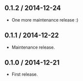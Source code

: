 0.1.2 / 2014-12-24
------------------

- One more maintenance release :)


0.1.1 / 2014-12-22
------------------

- Maintenance release.


0.1.0 / 2014-12-21
------------------

- First release.
